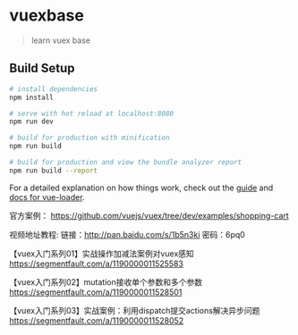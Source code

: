 # vuexbase

> learn vuex base

## Build Setup

``` bash
# install dependencies
npm install

# serve with hot reload at localhost:8080
npm run dev

# build for production with minification
npm run build

# build for production and view the bundle analyzer report
npm run build --report
```

For a detailed explanation on how things work, check out the [guide](http://vuejs-templates.github.io/webpack/) and [docs for vue-loader](http://vuejs.github.io/vue-loader).


官方案例：
https://github.com/vuejs/vuex/tree/dev/examples/shopping-cart

视频地址教程:
链接：http://pan.baidu.com/s/1b5n3ki 密码：6pq0

【vuex入门系列01】实战操作加减法案例对vuex感知
https://segmentfault.com/a/1190000011525583


【vuex入门系列02】mutation接收单个参数和多个参数
https://segmentfault.com/a/1190000011528501

【vuex入门系列03】实战案例：利用dispatch提交actions解决异步问题
https://segmentfault.com/a/1190000011528052



